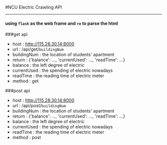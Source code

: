 #NCU Electric Crawling  API

----

#### using `flask` as the web frame and   `re`  to parse the html


###get api

- host : http://115.28.30.14:8000
- url  : /api/get/`buildingNum`
- buildingNum : the location of students' apartment
- return : {'balance': ..., 'currentUsed': ..., 'readTime': ...}
- balance : the left degree of electric
- currentUsed : the spending of electric nowadays
- readTime : the reading time of electric meter
- method : get 

###post api

- host : http://115.28.30.14:8000
- url  : /api/post/`buildingNum`
- buildingNum : the location of students' apartment
- return : {'balance': ..., 'currentUsed': ..., 'readTime': ...}
- balance : the left degree of electric
- currentUsed : the spending of electric nowadays
- readTime : the reading time of electric meter
- method : post 


